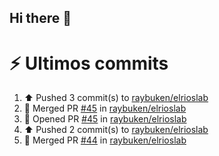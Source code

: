## Hi there 👋

<!--
**raybuken/raybuken** is a ✨ _special_ ✨ repository because its `README.md` (this file) appears on your GitHub profile.

Here are some ideas to get you started:

- 🔭 I’m currently working on ...
- 🌱 I’m currently learning ...
- 👯 I’m looking to collaborate on ...
- 🤔 I’m looking for help with ...
- 💬 Ask me about ...
- 📫 How to reach me: ...
- 😄 Pronouns: ...
- ⚡ Fun fact: ...
-->

# ⚡ Ultimos commits
<!--RECENT_ACTIVITY:start-->
1. ⬆️ Pushed 3 commit(s) to [raybuken/elrioslab](https://github.com/raybuken/elrioslab)<br>
2. 🎉 Merged PR [#45](https://github.com/raybuken/elrioslab/pull/45) in [raybuken/elrioslab](https://github.com/raybuken/elrioslab)<br>
3. 💪 Opened PR [#45](https://github.com/raybuken/elrioslab/pull/45) in [raybuken/elrioslab](https://github.com/raybuken/elrioslab)<br>
4. ⬆️ Pushed 2 commit(s) to [raybuken/elrioslab](https://github.com/raybuken/elrioslab)<br>
5. 🎉 Merged PR [#44](https://github.com/raybuken/elrioslab/pull/44) in [raybuken/elrioslab](https://github.com/raybuken/elrioslab)<br>
<!--RECENT_ACTIVITY:end-->

<!--END_ACTIVITY:last_update-->
